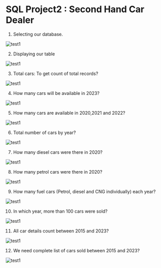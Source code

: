 # SQL Project2 : Second Hand Car Dealer

1. Selecting our database.

![test1](https://github.com/Mervin50/SQL_Project2_Second_Hand_Car_Dealer/assets/167336864/81e396e0-e83f-405f-8016-25891c01af34)

2. Displaying our table

![test1](https://github.com/Mervin50/SQL_Project2_Second_Hand_Car_Dealer/assets/167336864/fa96885f-e6b6-4fdd-97c7-f2263fabbe81)

3. Total cars: To get count of total records?

![test1](https://github.com/Mervin50/SQL_Project2_Second_Hand_Car_Dealer/assets/167336864/01ca16cb-8f4a-4693-9a22-a3af5a769d2a)

4. How many cars will be available in 2023?

![test1](https://github.com/Mervin50/SQL_Project2_Second_Hand_Car_Dealer/assets/167336864/39348f05-8a6a-4130-b7fb-da1b0da64f9f)

5. How many cars are available in 2020,2021 and 2022?

![test1](https://github.com/Mervin50/SQL_Project2_Second_Hand_Car_Dealer/assets/167336864/bfedb794-c8fc-4794-8caf-f1a387df920c)

6. Total number of cars by year?

![test1](https://github.com/Mervin50/SQL_Project2_Second_Hand_Car_Dealer/assets/167336864/a39049dd-5e83-4d12-81ed-258aa60ce8eb)

7. How many diesel cars were there in 2020?

![test1](https://github.com/Mervin50/SQL_Project2_Second_Hand_Car_Dealer/assets/167336864/0572cada-f159-4eb5-a78c-638da27ddcf9)


8. How many petrol cars were there in 2020?

![test1](https://github.com/Mervin50/SQL_Project2_Second_Hand_Car_Dealer/assets/167336864/92fb54d5-2f95-402e-9bd6-16439819d7f7)

9. How many fuel cars (Petrol, diesel and CNG individually) each year?

![test1](https://github.com/Mervin50/SQL_Project2_Second_Hand_Car_Dealer/assets/167336864/3d4ccbde-796e-47ad-9a21-faf7f4e23b3d)

10. In which year, more than 100 cars were sold?

![test1](https://github.com/Mervin50/SQL_Project2_Second_Hand_Car_Dealer/assets/167336864/560c34bb-32a7-4464-8b43-b92307ee1ed3)

11. All car details count between 2015 and 2023?

![test1](https://github.com/Mervin50/SQL_Project2_Second_Hand_Car_Dealer/assets/167336864/4aa8be64-34d4-42eb-a2aa-ab4ccedfdc09)

12. We need complete list of cars sold between 2015 and 2023?

![test1](https://github.com/Mervin50/SQL_Project2_Second_Hand_Car_Dealer/assets/167336864/5e630948-fba4-4bfb-a439-0fd1e3045505)












